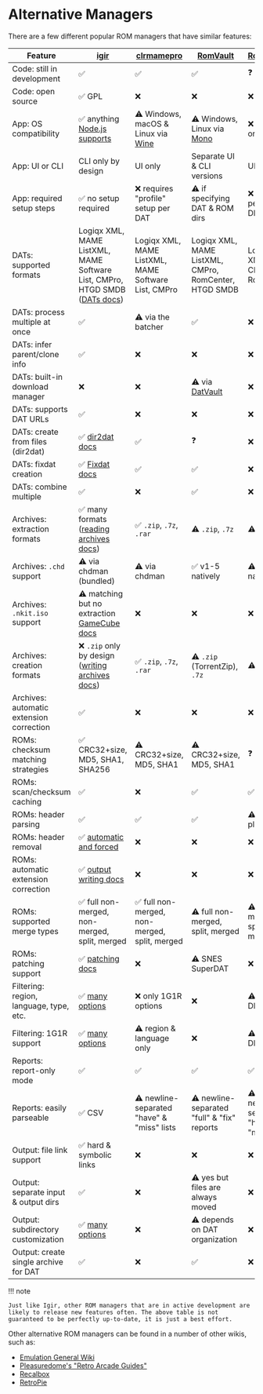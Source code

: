 # Alternative Managers

There are a few different popular ROM managers that have similar features:

| Feature                                  | [igir](index.md)                                                                                 | [clrmamepro](https://mamedev.emulab.it/clrmamepro/)           | [RomVault](https://www.romvault.com/)                       | [RomCenter](http://www.romcenter.com/)     |
|------------------------------------------|--------------------------------------------------------------------------------------------------|---------------------------------------------------------------|-------------------------------------------------------------|--------------------------------------------|
| Code: still in development               | ✅                                                                                                | ✅                                                             | ✅                                                           | ❓                                          |
| Code: open source                        | ✅ GPL                                                                                            | ❌                                                             | ❌                                                           | ❌                                          |
| App: OS compatibility                    | ✅ anything [Node.js supports](https://nodejs.org/en/download)                                    | ⚠️ Windows, macOS & Linux via [Wine](https://www.winehq.org/) | ⚠️ Windows, Linux via [Mono](https://www.mono-project.com/) | ❌ Windows only                             |
| App: UI or CLI                           | CLI only by design                                                                               | UI only                                                       | Separate UI & CLI versions                                  | UI only                                    |
| App: required setup steps                | ✅ no setup required                                                                              | ❌ requires "profile" setup per DAT                            | ⚠️ if specifying DAT & ROM dirs                             | ❌ requires per-DAT DB setup                |
| DATs: supported formats                  | Logiqx XML, MAME ListXML, MAME Software List, CMPro, HTGD SMDB ([DATs docs](dats/processing.md)) | Logiqx XML, MAME ListXML, MAME Software List, CMPro           | Logiqx XML, MAME ListXML, CMPro, RomCenter, HTGD SMDB       | Logiqx XML, CMPro, RomCenter               |
| DATs: process multiple at once           | ✅                                                                                                | ⚠️ via the batcher                                            | ✅                                                           | ❌                                          |
| DATs: infer parent/clone info            | ✅                                                                                                | ❌                                                             | ❌                                                           | ❌                                          |
| DATs: built-in download manager          | ❌                                                                                                | ❌                                                             | ⚠️ via [DatVault](https://www.datvault.com/)                | ❌                                          |
| DATs: supports DAT URLs                  | ✅                                                                                                | ❌                                                             | ❌                                                           | ❌                                          |
| DATs: create from files (dir2dat)        | ✅ [dir2dat docs](dats/dir2dat.md)                                                                | ✅                                                             | ❓                                                           | ❌                                          |
| DATs: fixdat creation                    | ✅ [Fixdat docs](dats/fixdats.md)                                                                 | ✅                                                             | ✅                                                           | ❌                                          |
| DATs: combine multiple                   | ✅                                                                                                | ❌                                                             | ✅                                                           | ❌                                          |
| Archives: extraction formats             | ✅ many formats ([reading archives docs](input/reading-archives.md))                              | ✅ `.zip`, `.7z`, `.rar`                                       | ⚠️ `.zip`, `.7z`                                            | ⚠️ `.zip`, `.7z`                           |
| Archives: `.chd` support                 | ⚠️ via chdman (bundled)                                                                          | ⚠️ via chdman                                                 | ✅ v1-5 natively                                             | ⚠️ v1-4 natively                           |
| Archives: `.nkit.iso` support            | ⚠️ matching but no extraction [GameCube docs](usage/console/gamecube.md#nkit)                    | ❌                                                             | ❌                                                           | ❌                                          |
| Archives: creation formats               | ❌ `.zip` only by design ([writing archives docs](output/writing-archives.md))                    | ✅ `.zip`, `.7z`, `.rar`                                       | ⚠️ `.zip` (TorrentZip), `.7z`                               | ⚠️ `.zip`, `.7z`                           |
| Archives: automatic extension correction | ✅                                                                                                | ❌                                                             | ❌                                                           | ❌                                          |
| ROMs: checksum matching strategies       | ✅ CRC32+size, MD5, SHA1, SHA256                                                                  | ⚠️ CRC32+size, MD5, SHA1                                      | ⚠️ CRC32+size, MD5, SHA1                                    | ❓                                          |
| ROMs: scan/checksum caching              | ✅                                                                                                | ❌                                                             | ✅                                                           | ✅                                          |
| ROMs: header parsing                     | ✅                                                                                                | ✅                                                             | ✅                                                           | ⚠️ via plugins                             |
| ROMs: header removal                     | ✅ [automatic and forced](roms/headers.md)                                                        | ❌                                                             | ❌                                                           | ❌                                          |
| ROMs: automatic extension correction     | ✅ [output writing docs](output/options.md#fixing-rom-extensions)                                 | ❌                                                             | ❌                                                           | ❌                                          |
| ROMs: supported merge types              | ✅ full non-merged, non-merged, split, merged                                                     | ✅ full non-merged, non-merged, split, merged                  | ⚠️ full non-merged, split, merged                           | ⚠️ full non-merged, split, merged          |
| ROMs: patching support                   | ✅ [patching docs](roms/patching.md)                                                              | ❌                                                             | ⚠️ SNES SuperDAT                                            | ❌                                          |
| Filtering: region, language, type, etc.  | ✅ [many options](roms/filtering-preferences.md#filters)                                          | ❌ only 1G1R options                                           | ❌                                                           | ⚠️ only at DB setup                        |
| Filtering: 1G1R support                  | ✅ [many options](roms/filtering-preferences.md#preferences-for-1g1r)                             | ⚠️ region & language only                                     | ❌                                                           | ⚠️ only at DB setup                        |
| Reports: report-only mode                | ✅                                                                                                | ✅                                                             | ✅                                                           | ✅                                          |
| Reports: easily parseable                | ✅ CSV                                                                                            | ⚠️ newline-separated "have" & "miss" lists                    | ⚠️ newline-separated "full" & "fix" reports                 | ⚠️ newline-separated "have" & "miss" lists |
| Output: file link support                | ✅ hard & symbolic links                                                                          | ❌                                                             | ❌                                                           | ❌                                          |
| Output: separate input & output dirs     | ✅                                                                                                | ❌                                                             | ⚠️ yes but files are always moved                           | ❌                                          |
| Output: subdirectory customization       | ✅ [many options](output/path-options.md)                                                         | ❌                                                             | ⚠️ depends on DAT organization                              | ❌                                          |
| Output: create single archive for DAT    | ✅                                                                                                | ❌                                                             | ✅                                                           | ❌                                          |

!!! note

    Just like Igir, other ROM managers that are in active development are likely to release new features often. The above table is not guaranteed to be perfectly up-to-date, it is just a best effort.

Other alternative ROM managers can be found in a number of other wikis, such as:

- [Emulation General Wiki](https://emulation.gametechwiki.com/index.php/ROM_managers)
- [Pleasuredome's "Retro Arcade Guides"](https://pleasuredome.miraheze.org/wiki/ROM_Manager)
- [Recalbox](https://wiki.recalbox.com/en/tutorials/utilities/rom-management)
- [RetroPie](https://retropie.org.uk/docs/Validating%2C-Rebuilding%2C-and-Filtering-ROM-Collections/)
